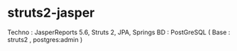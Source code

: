 # struts2-jasper
Techno : JasperReports 5.6, Struts 2, JPA, Springs
BD : PostGreSQL (  Base : struts2 , postgres:admin )


